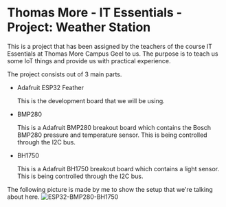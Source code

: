 # Thomas More - IT Essentials - Project: Weather Station

This is a project that has been assigned by the teachers of the course IT Essentials at Thomas More Campus Geel to us. The purpose is to teach us some IoT things and provide us with practical experience.

The project consists out of 3 main parts.
- Adafruit ESP32 Feather
  
  This is the development board that we will be using.
- BMP280

  This is a Adafruit BMP280 breakout board which contains the Bosch BMP280 pressure and temperature sensor. This is being controlled through the I2C bus.

- BH1750

  This is a Adafruit BH1750 breakout board which contains a light sensor. This is being controlled through the I2C bus.

The following picture is made by me to show the setup that we're talking about here.
![ESP32-BMP280-BH1750](assets/images/IMG_Overview.JPG)